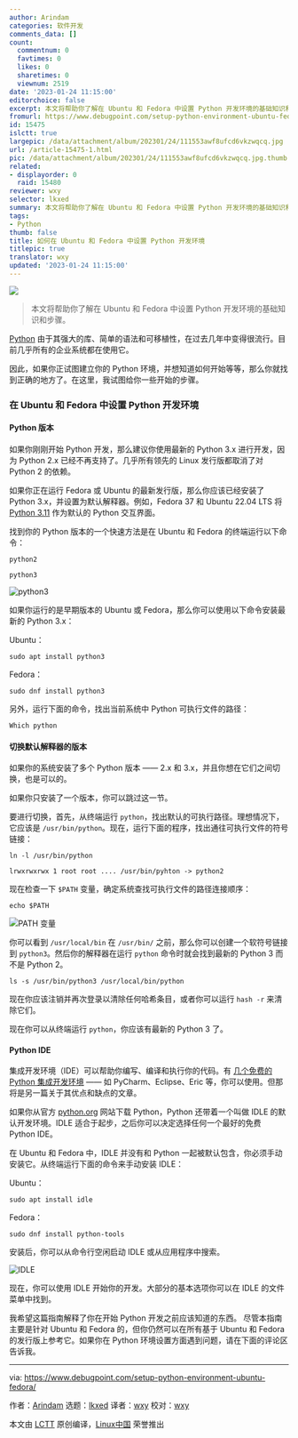 ```yaml
---
author: Arindam
categories: 软件开发
comments_data: []
count:
  commentnum: 0
  favtimes: 0
  likes: 0
  sharetimes: 0
  viewnum: 2519
date: '2023-01-24 11:15:00'
editorchoice: false
excerpt: 本文将帮助你了解在 Ubuntu 和 Fedora 中设置 Python 开发环境的基础知识和步骤。
fromurl: https://www.debugpoint.com/setup-python-environment-ubuntu-fedora/
id: 15475
islctt: true
largepic: /data/attachment/album/202301/24/111553awf8ufcd6vkzwqcq.jpg
url: /article-15475-1.html
pic: /data/attachment/album/202301/24/111553awf8ufcd6vkzwqcq.jpg.thumb.jpg
related:
- displayorder: 0
  raid: 15480
reviewer: wxy
selector: lkxed
summary: 本文将帮助你了解在 Ubuntu 和 Fedora 中设置 Python 开发环境的基础知识和步骤。
tags:
- Python
thumb: false
title: 如何在 Ubuntu 和 Fedora 中设置 Python 开发环境
titlepic: true
translator: wxy
updated: '2023-01-24 11:15:00'
---
```


![](/data/attachment/album/202301/24/111553awf8ufcd6vkzwqcq.jpg)



> 
> 本文将帮助你了解在 Ubuntu 和 Fedora 中设置 Python 开发环境的基础知识和步骤。
> 
> 
> 


[Python](https://www.python.org/) 由于其强大的库、简单的语法和可移植性，在过去几年中变得很流行。目前几乎所有的企业系统都在使用它。


因此，如果你正试图建立你的 Python 环境，并想知道如何开始等等，那么你就找到正确的地方了。在这里，我试图给你一些开始的步骤。


### 在 Ubuntu 和 Fedora 中设置 Python 开发环境


#### Python 版本


如果你刚刚开始 Python 开发，那么建议你使用最新的 Python 3.x 进行开发，因为 Python 2.x 已经不再支持了。几乎所有领先的 Linux 发行版都取消了对 Python 2 的依赖。


如果你正在运行 Fedora 或 Ubuntu 的最新发行版，那么你应该已经安装了 Python 3.x，并设置为默认解释器。例如，Fedora 37 和 Ubuntu 22.04 LTS 将 [Python 3.11](https://www.debugpoint.com/install-python-3-11-ubuntu/) 作为默认的 Python 交互界面。


找到你的 Python 版本的一个快速方法是在 Ubuntu 和 Fedora 的终端运行以下命令：



```
python2

```


```
python3

```

![python3](/data/attachment/album/202301/24/111838u56rim8n6inl5ool.jpg)


如果你运行的是早期版本的 Ubuntu 或 Fedora，那么你可以使用以下命令安装最新的 Python 3.x：


Ubuntu：



```
sudo apt install python3

```

Fedora：



```
sudo dnf install python3

```

另外，运行下面的命令，找出当前系统中 Python 可执行文件的路径：



```
Which python

```

#### 切换默认解释器的版本


如果你的系统安装了多个 Python 版本 —— 2.x 和 3.x，并且你想在它们之间切换，也是可以的。


如果你只安装了一个版本，你可以跳过这一节。


要进行切换，首先，从终端运行 `python`，找出默认的可执行路径。理想情况下，它应该是 `/usr/bin/python`。现在，运行下面的程序，找出通往可执行文件的符号链接：



```
ln -l /usr/bin/python

```


```
lrwxrwxrwx 1 root root .... /usr/bin/pyhton -> python2

```

现在检查一下 `$PATH` 变量，确定系统查找可执行文件的路径连接顺序：



```
echo $PATH

```

![PATH 变量](/data/attachment/album/202301/24/111845gmh2kzpichlim2dr.png)


你可以看到 `/usr/local/bin` 在 `/usr/bin/` 之前，那么你可以创建一个软符号链接到 `python3`。然后你的解释器在运行 `python` 命令时就会找到最新的 Python 3 而不是 Python 2。



```
ls -s /usr/bin/python3 /usr/local/bin/python

```

现在你应该注销并再次登录以清除任何哈希条目，或者你可以运行 `hash -r` 来清除它们。


现在你可以从终端运行 `python`，你应该有最新的 Python 3 了。


#### Python IDE


集成开发环境（IDE）可以帮助你编写、编译和执行你的代码。有 [几个免费的 Python 集成开发环境](https://www.debugpoint.com/5-best-python-ide-code-editor/) —— 如 PyCharm、Eclipse、Eric 等，你可以使用。但那将是另一篇关于其优点和缺点的文章。


如果你从官方 [python.org](https://www.python.org/) 网站下载 Python，Python 还带着一个叫做 IDLE 的默认开发环境。IDLE 适合于起步，之后你可以决定选择任何一个最好的免费 Python IDE。


在 Ubuntu 和 Fedora 中，IDLE 并没有和 Python 一起被默认包含，你必须手动安装它。从终端运行下面的命令来手动安装 IDLE：


Ubuntu：



```
sudo apt install idle

```

Fedora：



```
sudo dnf install python-tools

```

安装后，你可以从命令行空闲启动 IDLE 或从应用程序中搜索。


![IDLE](/data/attachment/album/202301/24/111853c03ftmfl090i113f.png)


现在，你可以使用 IDLE 开始你的开发。大部分的基本选项你可以在 IDLE 的文件菜单中找到。


我希望这篇指南解释了你在开始 Python 开发之前应该知道的东西。 尽管本指南主要是针对 Ubuntu 和 Fedora 的，但你仍然可以在所有基于 Ubuntu 和 Fedora 的发行版上参考它。如果你在 Python 环境设置方面遇到问题，请在下面的评论区告诉我。




---


via: <https://www.debugpoint.com/setup-python-environment-ubuntu-fedora/>


作者：[Arindam](https://www.debugpoint.com/author/admin1/) 选题：[lkxed](https://github.com/lkxed) 译者：[wxy](https://github.com/wxy) 校对：[wxy](https://github.com/wxy)


本文由 [LCTT](https://github.com/LCTT/TranslateProject) 原创编译，[Linux中国](https://linux.cn/) 荣誉推出